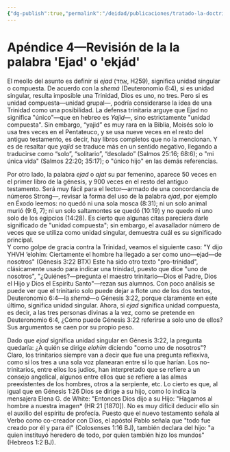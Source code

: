 ```yaml
---
{"dg-publish":true,"permalink":"/deidad/publicaciones/tratado-la-doctrina-de-dios/apendice-4-revision-de-la-la-palabra-ejad-o-ekjad/","dgPassFrontmatter":true}
---
```


# Apéndice 4—Revisión de la la palabra 'Ejad' o 'ekjád'

El meollo del asunto es definir si _ejad_ (אֶחַד, H259), significa unidad singular o compuesta. De acuerdo con la _shemá_ (Deuteronomio 6:4), si es unidad singular, resulta imposible una Trinidad, Dios es uno, no tres. Pero si es unidad compuesta—unidad grupal—, podría considerarse la idea de una Trinidad como una posibilidad.
La defensa trinitaria arguye que Ejad no significa "único"—que en hebreo es _Yajid_—, sino estrictamente "unidad compuesta". Sin embargo, “yajid” es muy rara en la Biblia, Moisés solo lo usa tres veces en el Pentateuco, y se usa nueve veces en el resto del antiguo testamento, es decir, hay libros completos que no la mencionan. Y es de resaltar que _yajid_ se traduce más en un sentido negativo, llegando a traducirse como “solo”, “solitario”, “desolado” (Salmos 25:16; 68:6); o "mi única vida" (Salmos 22:20; 35:17); o "único hijo" en las demás referencias. 

Por otro lado, la palabra _ejad_ o *ajat* su par femenino, aparece 50 veces en el primer libro de la génesis, y 900 veces en el resto del antiguo testamento. Será muy fácil para el lector—armado de una concordancia de números Strong—, revisar la forma del uso de la palabra _ejad_, por ejemplo en Éxodo leemos: no quedó ni una sola mosca (8:31); ni un solo animal murió (9:6, 7); ni un solo saltamontes se quedó (10:19) y no quedo ni uno solo de los egipcios (14:28). Es cierto que algunas citas pareciera darle significado de "unidad compuesta"; sin embargo, el avasallador número de veces que se utiliza como unidad singular, demuestra cuál es su significado principal.  
Y como golpe de gracia contra la Trinidad, veamos el siguiente caso:
"Y dijo YHVH ’elohím: Ciertamente el hombre ha llegado a ser como uno—ejad—de nosotros" (Génesis 3:22 BTX)
Este ha sido otro texto "pro-trinidad", clásicamente usado para indicar una trinidad, puesto que dice "uno de nosotros", "¿Quiénes?—pregunta el maestro trinitario—Dios el Padre, Dios el Hijo y Dios el Espíritu Santo"—rezan sus alumnos. Con poco análisis se puede ver que el trinitario solo puede dejar a flote uno de los dos textos, Deuteronomio 6:4—la _shemá_—o  Génesis 3:22, porque claramente en este último, significa unidad singular. Ahora, si _ejad_ significa unidad compuesta, es decir, a las tres personas divinas a la vez, como se pretende en Deuteronomio 6:4, ¿Cómo puede Génesis 3:22 referirse a solo uno de ellos? Sus argumentos se caen por su propio peso.

Dado que _ejad_ significa unidad singular en Génesis 3:22, la pregunta quedaría: ¿A quién se dirige *elohím* diciendo "como uno de nosotros"? Claro, los trinitarios siempre van a decir que fue una pregunta reflexiva, como si los tres a una sola voz planearan entre sí lo que harían. Los no-trinitarios, entre ellos los judíos, han interpretado que se refiere a un consejo angelical, algunos entre ellos que se refiere a las almas preexistentes de los hombres, otros a la serpiente, etc. 
Lo cierto es que, al igual que en Génesis 1:26 Dios se dirige a su hijo, como lo indica la mensajera Elena G. de White: "Entonces Dios dijo a su Hijo: "Hagamos al hombre a nuestra imagen* (HR 21 [1870]). No es muy difícil deducir ello sin el auxilio del espíritu de profecía. Puesto que el nuevo testamento señala al Verbo como co-creador con Dios, el apóstol Pablo señala que "todo fue creado por él y para él" (Colosenses 1:16 BJ), también declara del hijo: "a quien instituyó heredero de todo, por quien también hizo los mundos" (Hebreos 1:2 BJ). 
